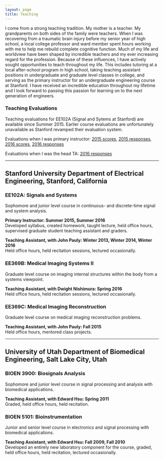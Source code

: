 ```yaml
---
layout: page
title: Teaching
---
```


I come from a strong teaching tradition.  My mother is a teacher.  My grandparents on both sides of the family were teachers.  When I was recovering from a traumatic brain injury before my senior year of high school, a local college professor and ward member spent hours working with me to help me rebuild complete cognitive function.  Much of my life and worldview have been shaped by incredible teachers and my ever increasing regard for the profession.  Because of these influences, I have actively sought opportunities to teach throughout my life.  This includes tutoring at a local after-school program in high school, taking teaching assistant positions in undergraduate and graduate level classes in college, and serving as the primary instructor for an undergraduate engineering course at Stanford.  I have received an incredible education throughout my lifetime and I look forward to passing this passion for learning on to the next generation of engineers.  

### Teaching Evaluations
Teaching evaluations for EE102A (Signal and Sytems at Stanford) are available since Summer 2015.  Earlier course evaluations are unfortunately unavailable as Stanford revamped their evaluation system.

Evaluations when I was primary instructor: [2015 scores](assets/documents/teaching_evals/EE102A-2014-2015_Summer-Ratings_Summary.pdf),
[2015 responses](assets/documents/teaching_evals/EE102A-2014-2015_Summer-response.pdf),
[2016 scores](assets/documents/teaching_evals/EE102A-2015-2016_Summer-Course_Report.pdf),
[2016 responses](assets/documents/teaching_evals/EE102A-2015-2016_Summer-response.pdf)

Evaluations when I was the head TA: [2016 responses](assets/documents/teaching_evals/EE102A-2015-2016_Winter-response.pdf)

---

## Stanford University Department of Electrical Engineering, Stanford, California

### EE102A: Signals and Systems
Sophomore and junior level course in continuous- and discrete-time signal and system analysis.

**Primary Instructor:  Summer 2015, Summer 2016**<br />
Developed syllabus, created homework, taught lecture, held office hours, supervised graduate student teaching assistant and graders.

**Teaching Assistant, with John Pauly: Winter 2013, Winter 2014, Winter 2016**<br />
Held office hours, held recitation sessions, lectured occasionally.   

### EE369B: Medical Imaging Systems II
Graduate level course on imaging internal structures within the body from a systems viewpoint.

**Teaching Assistant, with Dwight Nishimura: Spring 2016**<br />
Held office hours, held recitation sessions, lectured occasionally.   

### EE369C: Medical Imaging Reconstruction
Graduate level course on medical imaging reconstruction problems.

**Teaching Assistant, with John Pauly: Fall 2015**<br />
Held office hours, mentored class projects.    

---

## University of Utah Department of Biomedical Engineering, Salt Lake City, Utah

### BIOEN 3900:  Biosignals Analysis
Sophomore and junior level course in signal processing and analysis with biomedical applications.

**Teaching Assistant, with Edward Hsu: Spring 2011**<br />
Graded, held office hours, held recitation.  

### BIOEN 5101:  Bioinstrumentation
Junior and senior level course in electronics and signal processing with biomedical applications.

**Teaching Assistant, with Edward Hsu: Fall 2009, Fall 2010**<br />
Developed an entirely new laboratory component for the course, graded, held office hours, held recitation, lectured occasionally. 

